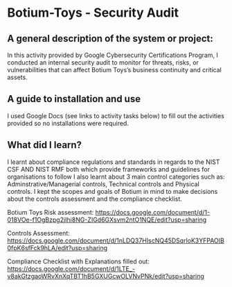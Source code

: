 # Botium-Toys - Security Audit
## A general description of the system or project:
In this activity provided by Google Cybersecurity Certifications Program, I conducted an internal security audit to monitor for threats, risks, or vulnerabilities that can affect Botium Toys’s business continuity and critical assets.

## A guide to installation and use
I used Google Docs (see links to activity tasks below) to fill out the activities provided so no installations were required.

## What did I learn?
I learnt about compliance regulations and standards in regards to the NIST CSF AND NIST RMF both which provide frameworks and guidelines for organisations to follow 
I also learnt about 3 main control categories such as: Adminstrative/Managerial controls, Technical controls and Physical controls.
I kept the scopes and goals of Botium in mind to make decisions about the controls assessment and the compliance checklist.

Botium Toys Risk assessment:
https://docs.google.com/document/d/1-018VOe-f1OgBzpg2jIhi8NG-ZIGd6GXsvm2ntO1NQE/edit?usp=sharing

Controls Assessment:
https://docs.google.com/document/d/1nLDQ37HIscNQ45DSqrloK3YFPAOIB0fpK6sfFck9hLA/edit?usp=sharing

Compliance Checklist with Explanations filled out:
https://docs.google.com/document/d/1LTE_-v8akGtzgaoWRvXnXqTBT1hB5GXUGcwOLVNvPNk/edit?usp=sharing
